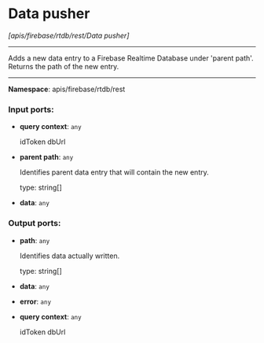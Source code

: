# Data pusher

_[apis/firebase/rtdb/rest/Data pusher]_

---

Adds a new data entry to a Firebase Realtime Database under 'parent path'.
Returns the path of the new entry.

---

__Namespace__: apis/firebase/rtdb/rest

### Input ports:

* __query context__: ` any `

    idToken
    dbUrl


* __parent path__: ` any `

    Identifies parent data entry that will contain the new entry.
    
    type: string[]


* __data__: ` any `

### Output ports:

* __path__: ` any `

    Identifies data actually written.
    
    type: string[]


* __data__: ` any `


* __error__: ` any `


* __query context__: ` any `

    idToken
    dbUrl

